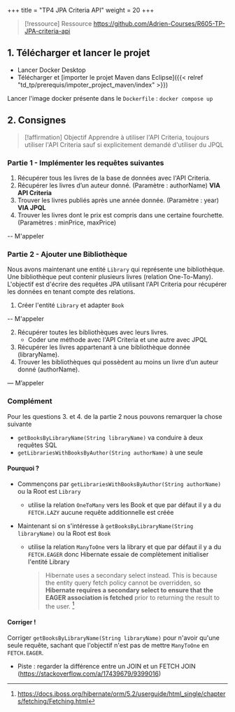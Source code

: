 +++
title = "TP4 JPA Criteria API"
weight = 20
+++

> [!ressource] Ressource
> https://github.com/Adrien-Courses/R605-TP-JPA-criteria-api

## 1. Télécharger et lancer le projet
- Lancer Docker Desktop
- Télécharger et [importer le projet Maven dans Eclipse]({{< relref "td_tp/prerequis/impoter_project_maven/index" >}})

Lancer l'image docker présente dans le `Dockerfile` : `docker compose up`

## 2. Consignes
> [!affirmation] Objectif
> Apprendre à utiliser l'API Criteria, toujours utiliser l'API Criteria sauf si explicitement demandé d'utiliser du JPQL

### Partie 1 - Implémenter les requêtes suivantes
1. Récupérer tous les livres de la base de données avec l'API Criteria.
2. Récupérer les livres d’un auteur donné. (Paramètre : authorName) **VIA API Criteria**
3. Trouver les livres publiés après une année donnée. (Paramètre : year) **VIA JPQL**
4. Trouver les livres dont le prix est compris dans une certaine fourchette. (Paramètres : minPrice, maxPrice)

-- M'appeler

<!--
public List<Book> getBooksByAuthor(String authorName) {
    CriteriaBuilder cb = entityManager.getCriteriaBuilder();
    CriteriaQuery<Book> query = cb.createQuery(Book.class);
    Root<Book> root = query.from(Book.class);

    query.select(root)
         .where(cb.equal(root.get("author"), authorName));

    return entityManager.createQuery(query).getResultList();
}

// Vérifié requête paramétrée
`
public List<Book> getBooksPublishedAfter(int year) {
    String jpql = "SELECT b FROM Book b WHERE b.publicationYear > :year";
    return entityManager.createQuery(jpql, Book.class)
                        .setParameter("year", year)
                        .getResultList();
}
-->

### Partie 2 - Ajouter une Bibliothèque
Nous avons maintenant une entité `Library` qui représente une bibliothèque. Une bibliothèque peut contenir plusieurs livres (relation One-To-Many). L'objectif est d'écrire des requêtes JPA utilisant l'API Criteria pour récupérer les données en tenant compte des relations.

1. Créer l'entité `Library` et adapter `Book`

-- M'appeler

<!--
vérifier la bidirection + methode add/remove
-->

2. Récupérer toutes les bibliothèques avec leurs livres.
   - Coder une méthode avec l'API Criteria et une autre avec JPQL
3. Récupérer les livres appartenant à une bibliothèque donnée (libraryName).
4. Trouver les bibliothèques qui possèdent au moins un livre d’un auteur donné (authorName).

— M’appeler

### Complément
Pour les questions 3. et 4. de la partie 2 nous pouvons remarquer la chose suivante

- `getBooksByLibraryName(String libraryName)` va conduire à deux requêtes SQL
- `getLibrariesWithBooksByAuthor(String authorName)` à une seule

<!--
    public List<Library> getLibrariesWithBooksByAuthor(String authorName) {
        EntityManager entityManager = App.entityManagerFactory.createEntityManager();
        try {
            CriteriaBuilder cb = entityManager.getCriteriaBuilder();
            CriteriaQuery<Library> query = cb.createQuery(Library.class);
            Root<Library> root = query.from(Library.class);
            Join<Library, Book> bookJoin = root.join("books"); // Jointure classique

            query.select(root)
                 .where(cb.equal(bookJoin.get("author"), authorName));

            return entityManager.createQuery(query).getResultList();
        } finally {
            entityManager.close();
        }
    }
    
    public List<Book> getBooksByLibraryName(String libraryName) {
        EntityManager entityManager = App.entityManagerFactory.createEntityManager();
        try {
            CriteriaBuilder cb = entityManager.getCriteriaBuilder();
            CriteriaQuery<Book> query = cb.createQuery(Book.class);
            Root<Book> root = query.from(Book.class);
            Join<Book, Library> libraryJoin = root.join("library"); // Jointure normale

            query.select(root)
                 .where(cb.equal(libraryJoin.get("name"), libraryName));

            return entityManager.createQuery(query).getResultList();
        } finally {
            entityManager.close();
        }
    }
-->


#### Pourquoi ?
- Commençons  par `getLibrariesWithBooksByAuthor(String authorName)` ou la Root est `Library`
  - utilise la relation `OneToMany` vers les Book et que par défaut il y a du `FETCH.LAZY` aucune requête additionnelle est créée

- Maintenant si on s'intéresse à `getBooksByLibraryName(String libraryName)` ou la Root est `Book`
  - utilise la relation `ManyToOne` vers la library et que par défaut il y a du `FETCH.EAGER` donc Hibernate essaie de complètement initialiser l'entité Library
    > Hibernate uses a secondary select instead. This is because the entity query fetch policy cannot be overridden, so **Hibernate requires a secondary select to ensure that the EAGER association is fetched** prior to returning the result to the user. [^1]

#### Corriger !
Corriger `getBooksByLibraryName(String libraryName)` pour n'avoir qu'une seule requête, sachant que l'objectif n'est pas de mettre `ManyToOne` en `FETCH.EAGER`.
- Piste : regarder la différence entre un JOIN et un FETCH JOIN (https://stackoverflow.com/a/17439679/9399016)
<!---
        // Use fetch instead of join
        Fetch<Book, Library> libraryFetch = root.fetch("library", JoinType.INNER);
        Join<Book, Library> libraryJoin = (Join<Book, Library>) libraryFetch;
-->

[^1]: https://docs.jboss.org/hibernate/orm/5.2/userguide/html_single/chapters/fetching/Fetching.html


